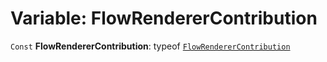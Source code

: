 # Variable: FlowRendererContribution

`Const` **FlowRendererContribution**: typeof [`FlowRendererContribution`](/auto-docs/renderer/variables/FlowRendererContribution-1.md)

